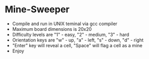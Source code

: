 # Mine-Sweeper

* Compile and run in UNIX teminal via gcc compiler
* Maximum board dimensions is 20x20
* Difficulty levels are "1" - easy, "2" - medium, "3" - hard
* Orientation keys are "w" - up, "a" - left, "s" - down, "d" - right
* "Enter" key will reveal a cell, "Space" will flag a cell as a mine
* Enjoy
